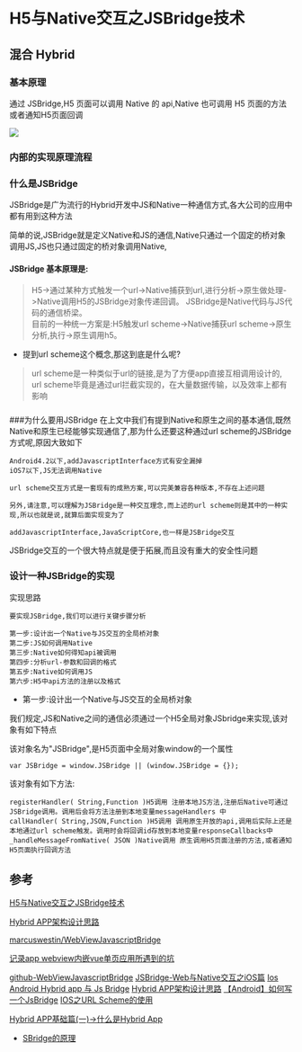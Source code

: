 # H5与Native交互之JSBridge技术


## 混合 Hybrid

### 基本原理
通过 JSBridge,H5 页面可以调用 Native 的 api,Native 也可调用 H5 页面的方法或者通知H5页面回调

![](https://dailc.github.io/staticResource/blog/hybrid/img_hybrid_base_hybridInfo_3.jpg)

### 内部的实现原理流程

### 什么是JSBridge
JSBridge是广为流行的Hybrid开发中JS和Native一种通信方式,各大公司的应用中都有用到这种方法

简单的说,JSBridge就是定义Native和JS的通信,Native只通过一个固定的桥对象调用JS,JS也只通过固定的桥对象调用Native,

#### JSBridge 基本原理是:

>H5->通过某种方式触发一个url->Native捕获到url,进行分析->原生做处理->Native调用H5的JSBridge对象传递回调。
JSBridge是Native代码与JS代码的通信桥梁。  
目前的一种统一方案是:H5触发url scheme->Native捕获url scheme->原生分析,执行->原生调用h5。

- 提到url scheme这个概念,那这到底是什么呢?

>url scheme是一种类似于url的链接,是为了方便app直接互相调用设计的,  
url scheme毕竟是通过url拦截实现的，在大量数据传输，以及效率上都有影响

###
###为什么要用JSBridge
在上文中我们有提到Native和原生之间的基本通信,既然Native和原生已经能够实现通信了,那为什么还要这种通过url scheme的JSBridge方式呢,原因大致如下
```
Android4.2以下,addJavascriptInterface方式有安全漏掉 
iOS7以下,JS无法调用Native

url scheme交互方式是一套现有的成熟方案,可以完美兼容各种版本,不存在上述问题

另外,请注意,可以理解为JSBridge是一种交互理念,而上述的url scheme则是其中的一种实现,所以也就是说,就算后面实现变为了

addJavascriptInterface,JavaScriptCore,也一样是JSBridge交互
```

JSBridge交互的一个很大特点就是便于拓展,而且没有重大的安全性问题


### 设计一种JSBridge的实现

实现思路
```
要实现JSBridge,我们可以进行关键步骤分析

第一步:设计出一个Native与JS交互的全局桥对象
第二步:JS如何调用Native
第三步:Native如何得知api被调用
第四步:分析url-参数和回调的格式
第五步:Native如何调用JS
第六步:H5中api方法的注册以及格式
```

- 第一步:设计出一个Native与JS交互的全局桥对象

我们规定,JS和Native之间的通信必须通过一个H5全局对象JSbridge来实现,该对象有如下特点

该对象名为"JSBridge",是H5页面中全局对象window的一个属性

```
var JSBridge = window.JSBridge || (window.JSBridge = {});
```
					
该对象有如下方法:

```
registerHandler( String,Function )H5调用 注册本地JS方法,注册后Native可通过JSBridge调用。调用后会将方法注册到本地变量messageHandlers 中
callHandler( String,JSON,Function )H5调用 调用原生开放的api,调用后实际上还是本地通过url scheme触发。调用时会将回调id存放到本地变量responseCallbacks中
_handleMessageFromNative( JSON )Native调用 原生调用H5页面注册的方法,或者通知H5页面执行回调方法
```



## 参考

[H5与Native交互之JSBridge技术](https://tech.youzan.com/jsbridge/)

[Hybrid APP架构设计思路](http://www.tuicool.com/articles/yeeABzJ)

[marcuswestin/WebViewJavascriptBridge](https://github.com/marcuswestin/WebViewJavascriptBridge)

[记录app webview内嵌vue单页应用所遇到的坑](http://www.jianshu.com/p/92fdaf0a8a9f)

[github-WebViewJavascriptBridge](https://github.com/marcuswestin/WebViewJavascriptBridge)
[JSBridge-Web与Native交互之iOS篇](http://www.jianshu.com/p/9fd80b785de1)
[Ios Android Hybrid app 与 Js Bridge](http://blog.csdn.net/jacin1/article/details/39993935)
[Hybrid APP架构设计思路](http://www.tuicool.com/articles/yeeABzJ)
[【Android】如何写一个JsBridge](http://www.cnblogs.com/xesam/p/5402985.html)
[IOS之URL Scheme的使用](http://blog.csdn.net/wbw1985/article/details/26264029)

[Hybrid APP基础篇(一)->什么是Hybrid App](https://www.cnblogs.com/dailc/p/5930231.html#hybrid_4_1)
- [SBridge的原理](http://www.cnblogs.com/dailc/p/5931324.html)

